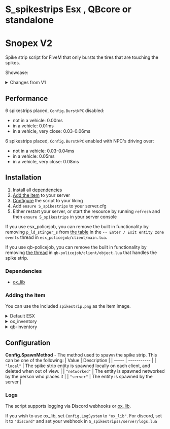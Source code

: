 # S_spikestrips Esx , QBcore or standalone

# Snopex V2

Spike strip script for FiveM that only bursts the tires that are touching the spikes.

Showcase: 

<details>
<summary>Changes from V1</summary>

-   Better performance
-   Now supports more tires (previously only 4). This makes it work correctly on e.g a Dubsta 6x6
-   Audio when placing a spike strip
-   Target inteaction to pick up spike strips
-   Option to spawn entities on the server or locally
-   Animation when picking up
-   Better support for frameworks
-   Version checking
-   Logs
-   A bunch of quality of life features
    -   /clearspikestrips admin command to clear all spike strips
    -   Notifications
    -   Automatically delete after a certain time
    -   Delete on script stop
    -   Option to only allow placing on roads
-   And a lot more

</details>

## Performance

6 spikestrips placed, `Config.BurstNPC` disabled:

-   not in a vehicle: 0.00ms
-   in a vehicle: 0.01ms
-   in a vehicle, very close: 0.03-0.06ms

6 spikestrips placed, `Config.BurstNPC` enabled with NPC's driving over:

-   not in a vehicle: 0.03-0.04ms
-   in a vehicle: 0.05ms
-   in a vehicle, very close: 0.08ms

## Installation

1. Install all [dependencies](#dependencies)
2. [Add the item](#adding-the-item) to your server
3. [Configure](#configuration) the script to your liking
4. Add `ensure S_spikestrips` to your server.cfg
5. Either restart your server, or start the resource by running `refresh` and then `ensure S_spikestrips` in your server console

If you use esx_policejob, you can remove the built in functionality by removing `p_ld_stinger_s` from [the table](https://github.com/esx-framework/esx_policejob/blob/c62253c1fc9993e024bc68c50954035419995289/client/main.lua#L1378) in the `-- Enter / Exit entity zone events` thread in `esx_policejob/client/main.lua`.

If you use qb-policejob, you can remove the built in functionality by removing [the thread](https://github.com/qbcore-framework/qb-policejob/blob/63026f9051f10abf703cc1b56ea5073a0c301c4f/client/objects.lua#L237) in `qb-policejob/client/object.lua` that handles the spike strip.

### Dependencies

-   [ox_lib](https://github.com/overextended/ox_lib/releases/latest)

### Adding the item

You can use the included `spikestrip.png` as the item image.

<details>
<summary>Default ESX</summary>
Run the following query in your database:

```sql
INSERT INTO `items` (`name`, `label`, `weight`) VALUES ("spikestrip", "Spike strip", 500);
```

</details>

<details>
<summary>ox_inventory</summary>
Add to ox_inventory/data/items.lua:

```lua
["spikestrip"] = {
	label = "Spike strip",
	weight = 500,
	stack = true
}
```

</details>

<details>
<summary>qb-inventory</summary>
Add to qb-core/shared/items.lua:

```lua
spikestrip = { name = 'spikestrip', label = 'Spike strip', weight = 500, type = 'item', image = 'spikestrip.png', unique = false, useable = true, shouldClose = true, combinable = nil, description = 'Useful for stopping the bad guys' },
```

</details>

## Configuration

**Config.SpawnMethod** - The method used to spawn the spike strip. This can be one of the following:
| Value | Description |
| ----- | ----------- |
| `"local"` | The spike strip entity is spawned locally on each client, and deleted when out of view. |
| `"networked"` | The entity is spawned networked by the person who places it |
| `"server"` | The entity is spawned by the server |

### Logs

The script supports logging via Discord webhooks or [ox_lib](https://overextended.dev/ox_lib/Modules/Logger/Server).

If you wish to use ox_lib, set `Config.LogSystem` to `"ox_lib"`. For discord, set it to `"discord"` and set your webhook in `S_spikestripss/server/logs.lua`

